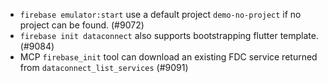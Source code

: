 - `firebase emulator:start` use a default project `demo-no-project` if no project can be found. (#9072)
- `firebase init dataconnect` also supports bootstrapping flutter template. (#9084)
- MCP `firebase_init` tool can download an existing FDC service returned from `dataconnect_list_services` (#9091)
